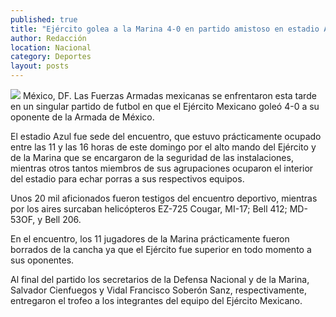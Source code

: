 ```yaml
---
published: true
title: "Ejército golea a la Marina 4-0 en partido amistoso en estadio Azul"
author: Redacción
location: Nacional
category: Deportes
layout: posts
---
```


![](http://i.imgur.com/kTGFK4Im.jpg)
México, DF. Las Fuerzas Armadas mexicanas se enfrentaron esta tarde en un singular partido de futbol en que el Ejército Mexicano goleó 4-0 a su oponente de la Armada de México.

El estadio Azul fue sede del encuentro, que estuvo prácticamente ocupado entre las 11 y las 16 horas de este domingo por el alto mando del Ejército y de la Marina que se encargaron de la seguridad de las instalaciones, mientras otros tantos miembros de sus agrupaciones ocuparon el interior del estadio para echar porras a sus respectivos equipos.

Unos 20 mil aficionados fueron testigos del encuentro deportivo, mientras por los aires surcaban helicópteros EZ-725 Cougar, MI-17; Bell 412; MD-53OF, y Bell 206.

En el encuentro, los 11 jugadores de la Marina prácticamente fueron borrados de la cancha ya que el Ejército fue superior en todo momento a sus oponentes.

Al final del partido los secretarios de la Defensa Nacional y de la Marina, Salvador Cienfuegos y Vidal Francisco Soberón Sanz, respectivamente, entregaron el trofeo a los integrantes del equipo del Ejército Mexicano.
